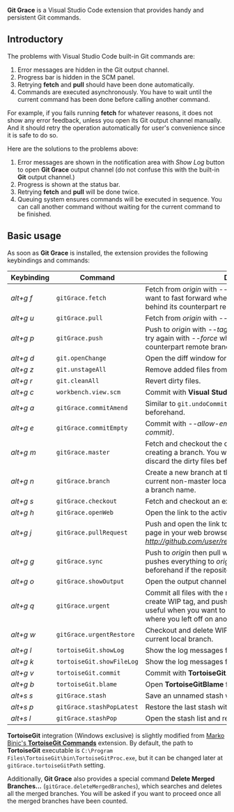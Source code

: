 **Git Grace** is a Visual Studio Code extension that provides handy and persistent Git commands.

## Introductory

The problems with Visual Studio Code built-in Git commands are:
1. Error messages are hidden in the Git output channel.
2. Progress bar is hidden in the SCM panel.
3. Retrying **fetch** and **pull** should have been done automatically.
4. Commands are executed asynchronously. You have to wait until the current command has been done before calling another command.

For example, if you fails running **fetch** for whatever reasons, it does not show any error feedback, unless you open its Git output channel manually. And it should retry the operation automatically for user's convenience since it is safe to do so.

Here are the solutions to the problems above:
1. Error messages are shown in the notification area with _Show Log_ button to open **Git Grace** output channel (do not confuse this with the built-in **Git** output channel.)
2. Progress is shown at the status bar.
3. Retrying **fetch** and **pull** will be done twice.
4. Queuing system ensures commands will be executed in sequence. You can call another command without waiting for the current command to be finished.

## Basic usage

As soon as **Git Grace** is installed, the extension provides the following keybindings and commands:

|Keybinding|Command|Description|
|---|---|---|
|_alt+g f_|`gitGrace.fetch`|Fetch from _origin_ with _--prune_. You will be asked if you want to fast forward when the current local branch is behind its counterpart remote branch.|
|_alt+g u_|`gitGrace.pull`|Fetch from _origin_ with _--prune_ then rebase normally.|
|_alt+g p_|`gitGrace.push`|Push to _origin_ with _--tags_. You will be asked if you want to try again with _--force_ when the current local branch and its counterpart remote branch are out-of-sync.|
|_alt+g d_|`git.openChange`|Open the diff window for the active file.|
|_alt+g z_|`git.unstageAll`|Remove added files from the stage.|
|_alt+g r_|`git.cleanAll`|Revert dirty files.|
|_alt+g c_|`workbench.view.scm`|Commit with **Visual Studio Code** built-in SCM panel.|
|_alt+g a_|`gitGrace.commitAmend`|Similar to `git.undoCommit` but prompt a confirmation dialog beforehand.|
|_alt+g e_|`gitGrace.commitEmpty`|Commit with _--allow-empty_ and the message of _(empty commit)_.|
|_alt+g m_|`gitGrace.master`|Fetch and checkout the commit at _origin/master_ without creating a branch. You will be asked if you want to stash or discard the dirty files beforehand.|
|_alt+g n_|`gitGrace.branch`|Create a new branch at the current commit, or rename the current non-master local branch. You will be asked to type a branch name.|
|_alt+g s_|`gitGrace.checkout`|Fetch and checkout an existing branch.|
|_alt+g h_|`gitGrace.openWeb`|Open the link to the active file in your web browser.|
|_alt+g j_|`gitGrace.pullRequest`|Push and open the link to GitHub pull-request creation page in your web browser, which is something like _http://github.com/user/repository/compare/master...branch_.|
|_alt+g g_|`gitGrace.sync`|Push to _origin_ then pull with _--all_, _--rebase_ and finally pushes everything to _origin_. You will be asked to commit beforehand if the repository is dirty.|
|_alt+g o_|`gitGrace.showOutput`|Open the output channel for **GitGrace** extension.|
|_alt+g q_|`gitGrace.urgent`|Commit all files with the message of "(work-in-progress)", create WIP tag, and push only the tag. This command is useful when you want to leave your computer and continue where you left off on another computer.|
|_alt+g w_|`gitGrace.urgentRestore`|Checkout and delete WIP tag that corresponding to the current local branch.|
|_alt+g l_|`tortoiseGit.showLog`|Show the log messages for the whole repository.|
|_alt+g k_|`tortoiseGit.showFileLog`|Show the log messages for the current active file.|
|_alt+g v_|`tortoiseGit.commit`|Commit with **TortoiseGit**.|
|_alt+g b_|`tortoiseGit.blame`|Open **TortoiseGitBlame** for the current active file.|
|_alt+s s_|`gitGrace.stash`|Save an unnamed stash with _--include-untracked_.|
|_alt+s p_|`gitGrace.stashPopLatest`|Restore the last stash without hassle.|
|_alt+s l_|`gitGrace.stashPop`|Open the stash list and restore the selected stash.|

**TortoiseGit** integration (Windows exclusive) is slightly modified from [Marko Binic's **TortoiseGit Commands**](https://marketplace.visualstudio.com/items?itemName=mbinic.tgit-cmds) extension. By default, the path to **TortoiseGit** executable is `C:\Program Files\TortoiseGit\bin\TortoiseGitProc.exe`, but it can be changed later at `gitGrace.tortoiseGitPath` setting.

Additionally, **Git Grace** also provides a special command **Delete Merged Branches...** (`gitGrace.deleteMergedBranches`), which searches and deletes all the merged branches. You will be asked if you want to proceed once all the merged branches have been counted.
